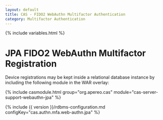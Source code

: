```yaml
---
layout: default
title: CAS - FIDO2 WebAuthn Multifactor Authentication
category: Multifactor Authentication
---
```


{% include variables.html %}

# JPA FIDO2 WebAuthn Multifactor Registration

Device registrations may be kept inside a relational database 
instance by including the following module in the WAR overlay:

{% include casmodule.html group="org.apereo.cas" module="cas-server-support-webauthn-jpa" %}

{% include {{ version }}/rdbms-configuration.md configKey="cas.authn.mfa.web-authn.jpa" %}
